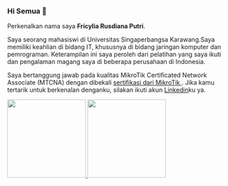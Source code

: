 ### Hi Semua 👋
Perkenalkan nama saya **Fricylia Rusdiana Putri**.

Saya seorang mahasiswi di Universitas Singaperbangsa Karawang.Saya memiliki keahlian di bidang IT, khususnya di bidang jaringan komputer dan pemrograman. Keterampilan ini saya peroleh dari pelatihan yang saya ikuti dan pengalaman magang saya di beberapa perusahaan di Indonesia.

Saya bertanggung jawab pada kualitas MikroTik Certificated Network Associate (MTCNA) dengan dibekali [sertifikasi dari MikroTik ](https://mikrotik.com/client/certificate).
Jika kamu tertarik untuk berkenalan denganku, silakan ikuti akun [Linkedin](https://www.linkedin.com/in/fricylia-rusdiana-putri-2b185b208//)ku ya.

<p align="left">
<a href="https://github.com/fricyliarusdiana">
  <img height="180em" src="https://github-readme-stats-eight-theta.vercel.app/api?username=fricyliarusdiana&show_icons=true&theme=algolia&include_all_commits=true&count_private=true"/>
  <img height="180em" src="https://github-readme-stats-eight-theta.vercel.app/api/top-langs/?username=fricyliarusdiana&layout=compact&langs_count=8&theme=algolia"/>
</a>
</p>
